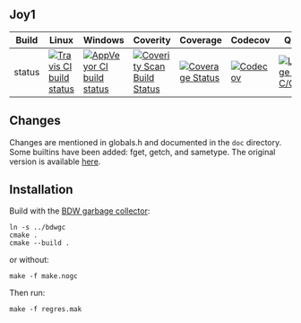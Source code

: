 Joy1
----

Build|Linux|Windows|Coverity|Coverage|Codecov|Quality|Alerts
---|---|---|---|---|---|---|---
status|[![Travis CI build status](https://travis-ci.org/Wodan58/joy1.svg?branch=master)](https://travis-ci.org/Wodan58/joy1)|[![AppVeyor CI build status](https://ci.appveyor.com/api/projects/status/github/Wodan58/joy1?branch=master&svg=true)](https://ci.appveyor.com/project/Wodan58/joy1)|[![Coverity Scan Build Status](https://img.shields.io/coverity/scan/14633.svg)](https://scan.coverity.com/projects/wodan58-joy1)|[![Coverage Status](https://coveralls.io/repos/github/Wodan58/joy1/badge.svg?branch=master)](https://coveralls.io/github/Wodan58/joy1?branch=master)|[![Codecov](https://codecov.io/gh/Wodan58/joy1/branch/master/graph/badge.svg)](https://codecov.io/gh/Wodan58/joy1)|[![Language grade: C/C++](https://img.shields.io/lgtm/grade/cpp/g/Wodan58/joy1.svg?logo=lgtm&logoWidth=18)](https://lgtm.com/projects/g/Wodan58/joy1/context:cpp)|[![Alerts](https://img.shields.io/lgtm/alerts/g/Wodan58/joy1.svg?logo=lgtm&logoWidth=18)](https://lgtm.com/projects/g/Wodan58/joy1/alerts)

Changes
-------

Changes are mentioned in globals.h and documented in the `doc` directory.
Some builtins have been added: fget, getch, and sametype.
The original version is available [here](https://github.com/Wodan58/Joy).

Installation
------------

Build with the [BDW garbage collector](https://github.com/ivmai/bdwgc):

    ln -s ../bdwgc
    cmake .
    cmake --build .

or without:

    make -f make.nogc

Then run:

    make -f regres.mak
